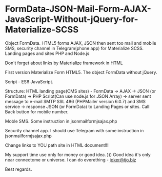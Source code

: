 # FormData-JSON-Mail-Form-AJAX-JavaScript-Without-jQuery-for-Materialize-SCSS
Object FormData. HTML5 forms AJAX, JSON then sent too mail and mobile SMS, security channel in Telegram(phone app) for Materialize SCSS. Landing pages and sites PHP and Node.js

Don't forget about links by Materialize framework in HTML

First version Materialize Form HTML5.
The object FormData without jQuery.
 
 Script - ES6 JavaScript.

 Structure:
HTML landing page(CMS sites) - FormData -> AJAX -> JSON (or FormData) -> PHP Script(Can use node.js for JSON Array) -> server sent message to e-mail SMTP SSL 486 (PHPMailer version 6.0.7) and SMS service -> response JSON (or FormData) to Landing Pages or sites.
Call Back button for mobile number.

Moble SMS.
Some instruction in jsonmailformjsajax.php

Security channel app.
 I should use Telegram with some instruction in jsonmailformjsajax.php

Change links to YOU path site in HTML document!!!

My support time use only for money or good idea. )))
Good idea it's only near connectome or universe.
I can do everething - joker@tjo.biz

Best regards.
